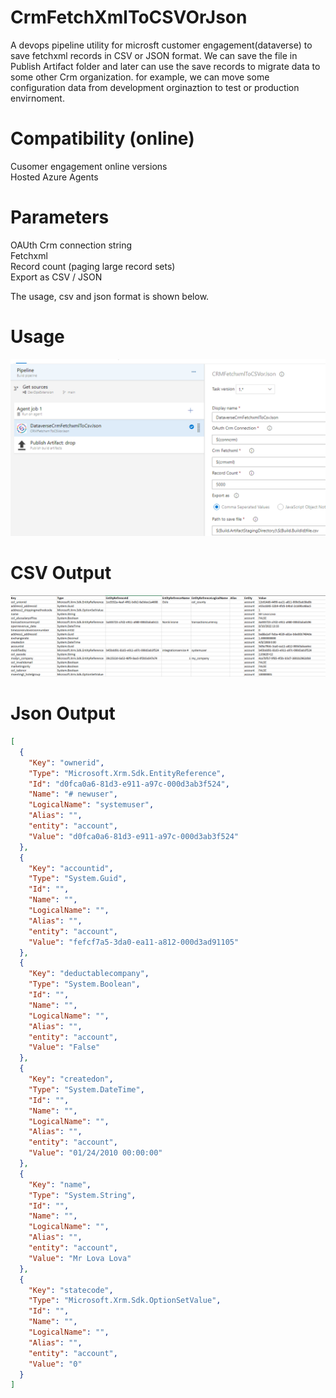 # CrmFetchXmlToCSVOrJson
A devops pipeline utility for microsft customer engagement(dataverse) to save fetchxml records in CSV or JSON format.
We can save the file in Publish Artifact folder and later can use the save records to migrate data to some other 
Crm organization.
for example, we can move some configuration data from development orginaztion to test or 
production envirnoment.

# Compatibility (online)
Cusomer engagement online versions<br />
Hosted Azure Agents<br />


# Parameters
OAUth Crm connection string<br />
Fetchxml<br />
Record count (paging large record sets)<br />
Export as CSV / JSON<br />


The usage, csv and json format is shown below.

# Usage
<img src="https://raw.githubusercontent.com/yesadahmed/CrmFetchXmlToJson/main/pipeline.PNG" >

# CSV Output
<img src="https://raw.githubusercontent.com/yesadahmed/CrmFetchXmlToJson/main/csv.PNG" >

# Json Output
```json
[
  {
    "Key": "ownerid",
    "Type": "Microsoft.Xrm.Sdk.EntityReference",
    "Id": "d0fca0a6-81d3-e911-a97c-000d3ab3f524",
    "Name": "# newuser",
    "LogicalName": "systemuser",
    "Alias": "",
    "entity": "account",
    "Value": "d0fca0a6-81d3-e911-a97c-000d3ab3f524"
  },
  {
    "Key": "accountid",
    "Type": "System.Guid",
    "Id": "",
    "Name": "",
    "LogicalName": "",
    "Alias": "",
    "entity": "account",
    "Value": "fefcf7a5-3da0-ea11-a812-000d3ad91105"
  },
  {
    "Key": "deductablecompany",
    "Type": "System.Boolean",
    "Id": "",
    "Name": "",
    "LogicalName": "",
    "Alias": "",
    "entity": "account",
    "Value": "False"
  },
  {
    "Key": "createdon",
    "Type": "System.DateTime",
    "Id": "",
    "Name": "",
    "LogicalName": "",
    "Alias": "",
    "entity": "account",
    "Value": "01/24/2010 00:00:00"
  },
  {
    "Key": "name",
    "Type": "System.String",
    "Id": "",
    "Name": "",
    "LogicalName": "",
    "Alias": "",
    "entity": "account",
    "Value": "Mr Lova Lova"
  },
  {
    "Key": "statecode",
    "Type": "Microsoft.Xrm.Sdk.OptionSetValue",
    "Id": "",
    "Name": "",
    "LogicalName": "",
    "Alias": "",
    "entity": "account",
    "Value": "0"
  }
]

```
